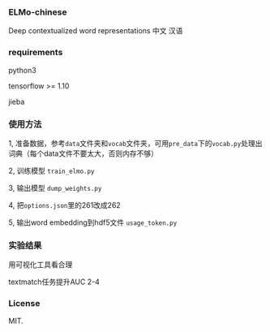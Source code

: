 ### ELMo-chinese
Deep contextualized word representations 中文 汉语

### requirements

python3

tensorflow >= 1.10

jieba

### 使用方法

1, 准备数据，参考`data`文件夹和`vocab`文件夹，可用`pre_data`下的`vocab.py`处理出词典（每个data文件不要太大，否则内存不够）

2, 训练模型 `train_elmo.py`

3, 输出模型 `dump_weights.py`

4, 把`options.json`里的261改成262

5, 输出word embedding到hdf5文件 `usage_token.py`

### 实验结果

用可视化工具看合理

textmatch任务提升AUC 2-4

### License

MIT.
